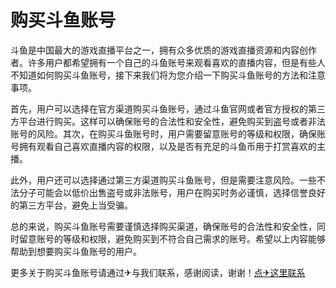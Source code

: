 # 购买斗鱼账号

斗鱼是中国最大的游戏直播平台之一，拥有众多优质的游戏直播资源和内容创作者。许多用户都希望拥有一个自己的斗鱼账号来观看喜欢的直播内容，但是有些人不知道如何购买斗鱼账号，接下来我们将为您介绍一下购买斗鱼账号的方法和注意事项。

首先，用户可以选择在官方渠道购买斗鱼账号，通过斗鱼官网或者官方授权的第三方平台进行购买。这样可以确保账号的合法性和安全性，避免购买到盗号或者非法账号的风险。其次，在购买斗鱼账号时，用户需要留意账号的等级和权限，确保账号拥有观看自己喜欢直播内容的权限，以及是否有充足的斗鱼币用于打赏喜欢的主播。

此外，用户还可以选择通过第三方渠道购买斗鱼账号，但是需要注意风险。一些不法分子可能会以低价出售盗号或非法账号，用户在购买时务必谨慎，选择信誉良好的第三方平台，避免上当受骗。

总的来说，购买斗鱼账号需要谨慎选择购买渠道，确保账号的合法性和安全性，同时留意账号的等级和权限，避免购买到不符合自己需求的账号。希望以上内容能够帮助到想要购买斗鱼账号的用户。

更多关于购买斗鱼账号请通过✈与我们联系，感谢阅读，谢谢！[点✈这里联系](https://acc.k02.cc)